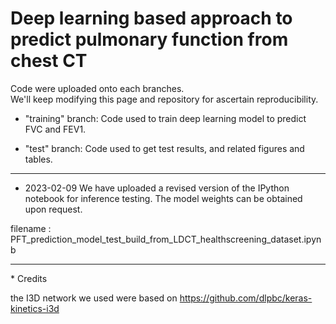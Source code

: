 # Deep learning based approach to predict pulmonary function from chest CT

Code were uploaded onto each branches.    
We'll keep modifying this page and repository for ascertain reproducibility. 



* "training" branch: Code used to train deep learning model to predict FVC and FEV1.

* "test" branch: Code used to get test results, and related figures and tables.


<hr>

* 2023-02-09
We have uploaded a revised version of the IPython notebook for inference testing. The model weights can be obtained upon request.

filename : PFT_prediction_model_test_build_from_LDCT_healthscreening_dataset.ipynb

<hr>
* Credits

the I3D network we used were based on https://github.com/dlpbc/keras-kinetics-i3d
